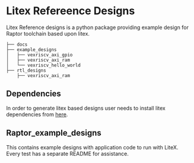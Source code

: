# Litex Refereence Designs 

Litex Reference designs is a python package providing example design for Raptor toolchain based upon litex.

```
├── docs
├── example_designs
│   ├── vexriscv_axi_gpio
│   ├── vexriscv_axi_ram
│   └── vexriscv_hello_world
├── rtl_designs
    ├── vexriscv_axi_ram
```


## Dependencies

In order to generate litex based designs user needs to install litex dependencies from [here](https://github.com/enjoy-digital/litex/wiki/Installation).


## Raptor_example_designs

This contains example designs with application code to run with LiteX. Every test has a separate README for assistance.


